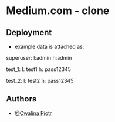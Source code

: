 # Medium.com - clone

## Deployment

- example data is attached as:

superuser: l:admin h:admin

test_1: l: test1 h: pass12345

test_2: l: test2 h: pass12345

## Authors

- [@Cwalina Piotr](https://github.com/veNNNx)
